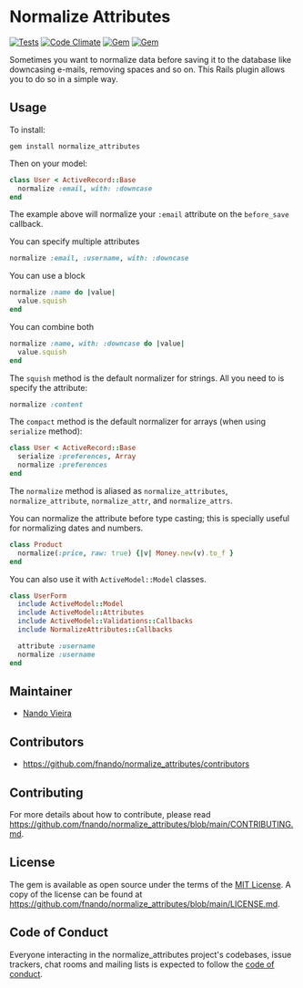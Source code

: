 # Normalize Attributes

[![Tests](https://github.com/fnando/normalize_attributes/workflows/ruby-tests/badge.svg)](https://github.com/fnando/normalize_attributes)
[![Code Climate](https://codeclimate.com/github/fnando/normalize_attributes/badges/gpa.svg)](https://codeclimate.com/github/fnando/normalize_attributes)
[![Gem](https://img.shields.io/gem/v/normalize_attributes.svg)](https://rubygems.org/gems/normalize_attributes)
[![Gem](https://img.shields.io/gem/dt/normalize_attributes.svg)](https://rubygems.org/gems/normalize_attributes)

Sometimes you want to normalize data before saving it to the database like
downcasing e-mails, removing spaces and so on. This Rails plugin allows you to
do so in a simple way.

## Usage

To install:

    gem install normalize_attributes

Then on your model:

```ruby
class User < ActiveRecord::Base
  normalize :email, with: :downcase
end
```

The example above will normalize your `:email` attribute on the `before_save`
callback.

You can specify multiple attributes

```ruby
normalize :email, :username, with: :downcase
```

You can use a block

```ruby
normalize :name do |value|
  value.squish
end
```

You can combine both

```ruby
normalize :name, with: :downcase do |value|
  value.squish
end
```

The `squish` method is the default normalizer for strings. All you need to is
specify the attribute:

```ruby
normalize :content
```

The `compact` method is the default normalizer for arrays (when using
`serialize` method):

```ruby
class User < ActiveRecord::Base
  serialize :preferences, Array
  normalize :preferences
end
```

The `normalize` method is aliased as `normalize_attributes`,
`normalize_attribute`, `normalize_attr`, and `normalize_attrs`.

You can normalize the attribute before type casting; this is specially useful
for normalizing dates and numbers.

```ruby
class Product
  normalize(:price, raw: true) {|v| Money.new(v).to_f }
end
```

You can also use it with `ActiveModel::Model` classes.

```ruby
class UserForm
  include ActiveModel::Model
  include ActiveModel::Attributes
  include ActiveModel::Validations::Callbacks
  include NormalizeAttributes::Callbacks

  attribute :username
  normalize :username
end
```

## Maintainer

- [Nando Vieira](https://github.com/fnando)

## Contributors

- https://github.com/fnando/normalize_attributes/contributors

## Contributing

For more details about how to contribute, please read
https://github.com/fnando/normalize_attributes/blob/main/CONTRIBUTING.md.

## License

The gem is available as open source under the terms of the
[MIT License](https://opensource.org/licenses/MIT). A copy of the license can be
found at https://github.com/fnando/normalize_attributes/blob/main/LICENSE.md.

## Code of Conduct

Everyone interacting in the normalize_attributes project's codebases, issue
trackers, chat rooms and mailing lists is expected to follow the
[code of conduct](https://github.com/fnando/normalize_attributes/blob/main/CODE_OF_CONDUCT.md).
